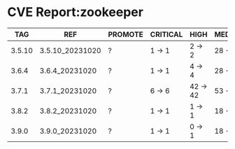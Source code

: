 # CVE Report:zookeeper
|  TAG   |       REF       | PROMOTE | CRITICAL |   HIGH   |  MEDIUM  |   LOW    | UNKNOWN |
|--------|-----------------|---------|----------|----------|----------|----------|---------|
| 3.5.10 | 3.5.10_20231020 | ?       | 1 -> 1   | 2 -> 2   | 28 -> 28 | 34 -> 34 | 0 -> 0  |
| 3.6.4  | 3.6.4_20231020  | ?       | 1 -> 1   | 4 -> 4   | 28 -> 28 | 34 -> 34 | 0 -> 0  |
| 3.7.1  | 3.7.1_20231020  | ?       | 6 -> 6   | 42 -> 42 | 53 -> 53 | 86 -> 86 | 0 -> 0  |
| 3.8.2  | 3.8.2_20231020  | ?       | 1 -> 1   | 1 -> 1   | 18 -> 18 | 34 -> 34 | 0 -> 0  |
| 3.9.0  | 3.9.0_20231020  | ?       | 1 -> 1   | 0 -> 1   | 18 -> 18 | 34 -> 34 | 0 -> 0  |
